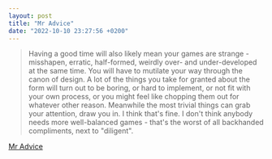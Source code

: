```yaml
---
layout: post
title: "Mr Advice"
date: "2022-10-10 23:27:56 +0200"
---
```


> Having a good time will also likely mean your games are strange - misshapen,
erratic, half-formed, weirdly over- and under-developed at the same time. You
will have to mutilate your way through the canon of design. A lot of the things
you take for granted about the form will turn out to be boring, or hard to
implement, or not fit with your own process, or you might feel like chopping
them out for whatever other reason. Meanwhile the most trivial things can grab
your attention, draw you in. I think that's fine. I don't think anybody needs
more well-balanced games - that's the worst of all backhanded compliments, next
to "diligent".

[Mr Advice](https://myfriendpokey.tumblr.com/post/695311663927328768/mr-advice)
